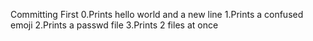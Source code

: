 Committing First
0.Prints hello world and a new line
1.Prints a confused emoji
2.Prints a passwd file
3.Prints 2 files at once
